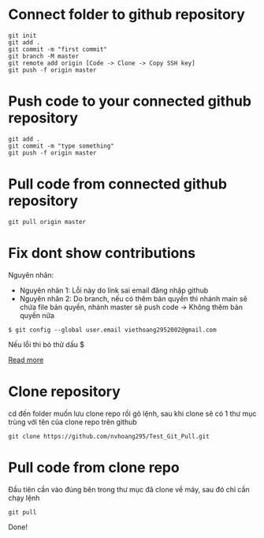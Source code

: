 # Connect folder to github repository
```console
git init
git add .
git commit -m "first commit"
git branch -M master
git remote add origin [Code -> Clone -> Copy SSH key]
git push -f origin master
```

# Push code to your connected github repository
```console
git add .
git commit -m "type something"
git push -f origin master
```

# Pull code from connected github repository
```console
git pull origin master
```

# Fix dont show contributions

Nguyên nhân:
- Nguyên nhân 1: Lỗi này do link sai email đăng nhập github
- Nguyên nhân 2: Do branch, nếu có thêm bản quyền thì nhánh main sẽ chứa file bản quyền, nhánh master sẽ push code -> Không thêm bản quyền nữa

```console
$ git config --global user.email viethoang2952002@gmail.com
```
Nếu lỗi thì bỏ thử dấu $

[Read more](https://docs.github.com/en/account-and-profile/setting-up-and-managing-your-personal-account-on-github/managing-email-preferences/setting-your-commit-email-address#about-commit-email-addresses)


# Clone repository
cd đến folder muốn lưu clone repo rồi gõ lệnh, sau khi clone sẽ có 1 thư mục trùng với tên của clone repo trên github

```console
git clone https://github.com/nvhoang295/Test_Git_Pull.git
```
<!-- Link lấy ở code -> clone (HTTPS hay SSH đều được) của repo muốn clone về máy, clone xong pull code như bình thường -->

# Pull code from clone repo
Đầu tiên cần vào đúng bên trong thư mục đã clone về máy, sau đó chỉ cần chạy lệnh
<!-- Giả sử repo tên là Test_Git_Pull thì phải cd đúng vào folder Test_Git_Pull đã clone về trên máy -->

```console
git pull
```
Done!

